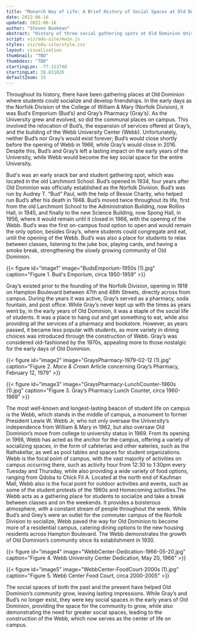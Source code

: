 ```yaml
---
title: "Monarch Way of Life: A Brief History of Social Spaces at Old Dominion University"
date: 2022-06-16
updated: 2022-06-16
author: "Steven Bookman"
abstract: "History of three social gathering spots at Old Dominion University."
script: viz/odu-site/main.js
styles: viz/odu-site/style.css
layout: visualization
thumbnail: "TBD"
thumbdesc: "TBD"
startingLon: -77.313740
startingLat: 38.831826
defaultZoom: 15
---
```


Throughout its history, there have been gathering places at Old Dominion where students could socialize and develop friendships. In the early days as the Norfolk Division of the College of William & Mary (Norfolk Division), it was Bud’s Emporium (Bud’s) and Gray’s Pharmacy (Gray’s). As the University grew and evolved, so did the communal places on campus. This involved the relocation of Bud’s, the expansion of services offered at Gray’s, and the building of the Webb University Center (Webb). Unfortunately, neither Bud’s nor Gray’s would exist forever; Bud’s would close shortly before the opening of Webb in 1966, while Gray’s would close in 2016. Despite this, Bud’s and Gray’s left a lasting impact on the early years of the University, while Webb would become the key social space for the entire University. 

<span class="notation" data-id="1" data-zoom="18" data-lat="36.890856" data-lon="-76.304418">Bud's</span> was an early snack bar and student gathering spot, which was located in the old Larchmont School. Bud’s opened in 1934, four years after Old Dominion was officially established as the Norfolk Division. Bud’s was run by Audrey T. “Bud” Paul, with the help of Bessie Charity, who helped run Bud’s after his death in 1948. Bud’s moved twice throughout its life, first from the old Larchmont School to the Administration Building, now Rollins Hall, in 1945, and finally to the new Science Building, now Spong Hall, in 1956, where it would remain until it closed in 1966, with the opening of the Webb. Bud’s was the first on-campus food option to open and would remain the only option, besides Gray’s, where students could congregate and eat, until the opening of the Webb. Bud’s was also a place for students to relax between classes, listening to the juke box, playing cards, and having a smoke break, strengthening the slowly growing community of Old Dominion. 

{{< figure id="image1" image="BudsEmporium-1950s (1).jpg" caption="Figure 1. Bud's Emporium, circa 1950-1959" >}}

<span class="notation" data-id="1" data-zoom="18" data-lat="36.886608" data-lon="-76.302213">Gray’s</span> existed prior to the founding of the Norfolk Division, opening in 1918 on Hampton Boulevard between 47th and 48th Streets, directly across from campus. During the years it was active, Gray’s served as a pharmacy, soda fountain, and post office. While Gray’s never kept up with the times as years went by, in the early years of Old Dominion, it was a staple of the social life of students. It was a place to hang out and get something to eat, while also providing all the services of a pharmacy and bookstore. However, as years passed, it became less popular with students, as more variety in dining choices was introduced through the construction of Webb. Gray’s was considered old-fashioned by the 1970s, appealing more to those nostalgic for the early days of Old Dominion.

{{< figure id="image2" image="GraysPharmacy-1979-02-12 (1).jpg" caption="Figure 2. *Mace & Crown* Article concerning Gray’s Pharmacy, February 12, 1979" >}}

{{< figure id="image3" image="GraysPharmacy-LunchCounter-1960s (1).jpg" caption="Figure 3. Gray’s Pharmacy Lunch Counter, circa 1960-1969" >}}

The most well-known and longest-lasting beacon of student life on campus is the <span class="notation" data-id="1" data-zoom="18" data-lat="36.886488" data-lon="-76.306129">Webb,</span> which stands in the middle of campus, a monument to former President Lewis W. Webb Jr, who not only oversaw the University’s independence from William & Mary in 1962, but also oversaw Old Dominion’s move from college to university status in 1969. From its opening in 1966, Webb has acted as the anchor for the campus, offering a variety of socializing spaces, in the form of cafeterias and other eateries, such as the Rathskellar, as well as pool tables and spaces for student organizations. Webb is the focal point of campus, with the vast majority of activities on campus occurring there, such as activity hour from 12:30 to 1:30pm every Tuesday and Thursday, while also providing a wide variety of food options, ranging from Qdoba to Chick Fil A. Located at the north end of Kaufman Mall, Webb also is the focal point for outdoor activities and events, such as some of the student protests of the 1960s and Homecoming activities.The Webb acts as a gathering place for students to socialize and take a break between classes and on the weekends. It provides a boisterous atmosphere, with a constant stream of people throughout the week. While Bud’s and Grey’s were an outlet for the commuter campus of the Norfolk Division to socialize, Webb paved the way for Old Dominion to become more of a residential campus, catering dining options to the new housing residents across Hampton Boulevard. The Webb demonstrates the growth of Old Dominion’s community since its establishment in 1930. 

{{< figure id="image4" image="WebbCenter-Dedication-1966-05-20.jpg" caption="Figure 4. Webb University Center Dedication, May 20, 1966" >}}

{{< figure id="image5" image="WebbCenter-FoodCourt-2000s (1).jpg" caption="Figure 5. Webb Center Food Court, circa 2000-2005" >}}

The social spaces of both the past and the present have helped Old Dominion’s community grow, leaving lasting impressions. While Gray’s and Bud’s no longer exist, they were key social spaces in the early years of Old Dominion, providing the space for the community to grow, while also demonstrating the need for greater social spaces, leading to the construction of the Webb, which now serves as the center of life on campus. 


